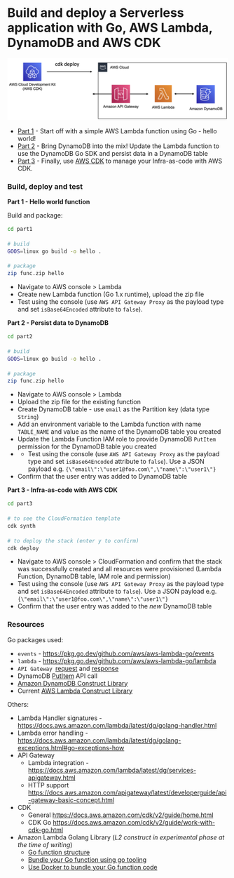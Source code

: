 # Build and deploy a Serverless application with Go, AWS Lambda, DynamoDB and AWS CDK

![](architecture.png)

- [Part 1](part1) - Start off with a simple AWS Lambda function using Go - hello world!
- [Part 2](part2) - Bring DynamoDB into the mix! Update the Lambda function to use the DynamoDB Go SDK and persist data in a DynamoDB table
- [Part 3](part3) - Finally, use [AWS CDK](https://docs.aws.amazon.com/cdk/v2/guide/work-with-cdk-go.html) to manage your Infra-as-code with AWS CDK.

### Build, deploy and test

**Part 1 - Hello world function**

Build and package:

```bash
cd part1

# build
GOOS=linux go build -o hello .

# package
zip func.zip hello
```

- Navigate to AWS console > Lambda
- Create new Lambda function (Go 1.x runtime), upload the zip file
- Test using the console (use `AWS API Gateway Proxy` as the payload type and set `isBase64Encoded` attribute to `false`).

**Part 2 - Persist data to DynamoDB**

```bash
cd part2

# build
GOOS=linux go build -o hello .

# package
zip func.zip hello
```

- Navigate to AWS console > Lambda
- Upload the zip file for the existing function
- Create DynamoDB table - use `email` as the Partition key (data type `String`)
- Add an environment variable to the Lambda function with name `TABLE_NAME` and value as the name of the DynamoDB table you created
- Update the Lambda Function IAM role to provide DynamoDB `PutItem` permission for the DynamoDB table you created
- - Test using the console (use `AWS API Gateway Proxy` as the payload type and set `isBase64Encoded` attribute to `false`). Use a JSON payload e.g. `{\"email\":\"user1@foo.com\",\"name\":\"user1\"}`
- Confirm that the user entry was added to DynamoDB table

**Part 3 - Infra-as-code with AWS CDK**

```bash
cd part3

# to see the CloudFormation template
cdk synth

# to deploy the stack (enter y to confirm)
cdk deploy
```

- Navigate to AWS console > CloudFormation and confirm that the stack was successfully created and all resources were provisioned (Lambda Function, DynamoDB table, IAM role and permission)
- Test using the console (use `AWS API Gateway Proxy` as the payload type and set `isBase64Encoded` attribute to `false`). Use a JSON payload e.g. `{\"email\":\"user1@foo.com\",\"name\":\"user1\"}`
- Confirm that the user entry was added to the *new* DynamoDB table

### Resources

Go packages used:

- `events` - https://pkg.go.dev/github.com/aws/aws-lambda-go/events
- `lambda` - https://pkg.go.dev/github.com/aws/aws-lambda-go/lambda
- `API Gateway `[request](https://pkg.go.dev/github.com/aws/aws-lambda-go/events#APIGatewayV2HTTPRequest) and [response](https://pkg.go.dev/github.com/aws/aws-lambda-go/events#APIGatewayV2HTTPResponse) 
- DynamoDB [PutItem](https://pkg.go.dev/github.com/aws/aws-sdk-go/service/dynamodb?utm_source=gopls#DynamoDB.PutItem) API call 
- [Amazon DynamoDB Construct Library](https://pkg.go.dev/github.com/aws/aws-cdk-go/awscdk/v2/awsdynamodb)
- Current [AWS Lambda Construct Library](https://pkg.go.dev/github.com/aws/aws-cdk-go/awscdk/v2/awslambda)

Others:

- Lambda Handler signatures - https://docs.aws.amazon.com/lambda/latest/dg/golang-handler.html
- Lambda error handling - https://docs.aws.amazon.com/lambda/latest/dg/golang-exceptions.html#go-exceptions-how
- API Gateway
  - Lambda integration - https://docs.aws.amazon.com/lambda/latest/dg/services-apigateway.html
  - HTTP support https://docs.aws.amazon.com/apigateway/latest/developerguide/api-gateway-basic-concept.html
- CDK
  - General https://docs.aws.amazon.com/cdk/v2/guide/home.html
  - CDK Go https://docs.aws.amazon.com/cdk/v2/guide/work-with-cdk-go.html
- Amazon Lambda Golang Library (*L2 construct in experimental phase at the time of writing*)
  - [Go function structure](https://pkg.go.dev/github.com/aws/aws-cdk-go/awscdklambdagoalpha/v2#readme-go-function)
  - [Bundle your Go function using go tooling](https://pkg.go.dev/github.com/aws/aws-cdk-go/awscdklambdagoalpha/v2#readme-local-bundling)
  - [Use Docker to bundle your Go function code](https://pkg.go.dev/github.com/aws/aws-cdk-go/awscdklambdagoalpha/v2#readme-docker)
